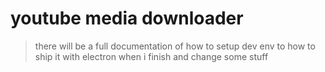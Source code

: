 # youtube media downloader

> there will be a full documentation of how to setup dev env to how to ship it with electron when i finish and change some stuff 
